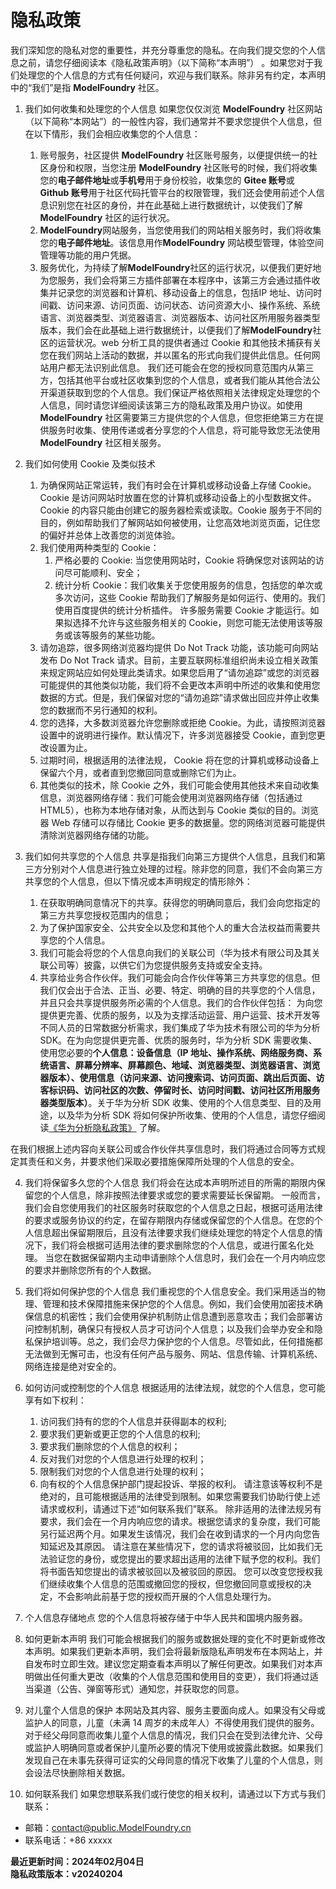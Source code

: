 # 隐私政策

我们深知您的隐私对您的重要性，并充分尊重您的隐私。在向我们提交您的个人信息之前，请您仔细阅读本《隐私政策声明》（以下简称“本声明”） 。如果您对于我们处理您的个人信息的方式有任何疑问，欢迎与我们联系。除非另有约定，本声明中的“我们”是指 **ModelFoundry** 社区。

1. 我们如何收集和处理您的个人信息
如果您仅仅浏览 **ModelFoundry** 社区网站（以下简称“本网站”）的一般性内容，我们通常并不要求您提供个人信息，但在以下情形，我们会相应收集您的个人信息：
    1. 账号服务，社区提供 **ModelFoundry** 社区账号服务，以便提供统一的社区身份和权限，当您注册 **ModelFoundry** 社区账号的时候，我们将收集您的**电子邮件地址**或**手机号**用于身份校验，收集您的 **Gitee 账号**或 **Github 账号**用于社区代码托管平台的权限管理，我们还会使用前述个人信息识别您在社区的身份，并在此基础上进行数据统计，以使我们了解 **ModelFoundry** 社区的运行状况。
	2. **ModelFoundry**网站服务，当您使用我们的网站相关服务时，我们将收集您的**电子邮件地址**。该信息用作**ModelFoundry** 网站模型管理，体验空间管理等功能的用户凭据。
    3. 服务优化，为持续了解**ModelFoundry**社区的运行状况，以便我们更好地为您服务，我们会将第三方插件部署在本程序中，该第三方会通过插件收集并记录您的浏览器和计算机、移动设备上的信息，包括IP 地址、访问时间戳、访问来源、访问页面、访问状态、访问资源大小、操作系统、系统语言、浏览器类型、浏览器语言、浏览器版本、访问社区所用服务器类型版本，我们会在此基础上进行数据统计，以便我们了解**ModelFoundry**社区的运营状况。web 分析工具的提供者通过 Cookie 和其他技术捕获有关您在我们网站上活动的数据，并以匿名的形式向我们提供此信息。任何网站用户都无法识别此信息。
我们还可能会在您的授权同意范围内从第三方，包括其他平台或社区收集到您的个人信息，或者我们能从其他合法公开渠道获取到您的个人信息。我们保证严格依照相关法律规定处理您的个人信息，同时请您详细阅读该第三方的隐私政策及用户协议。如使用 **ModelFoundry** 社区需要第三方提供您的个人信息，但您拒绝第三方在提供服务时收集、使用传递或者分享您的个人信息，将可能导致您无法使用 **ModelFoundry** 社区相关服务。

1. 我们如何使用 Cookie 及类似技术
	1. 为确保网站正常运转，我们有时会在计算机或移动设备上存储 Cookie。Cookie 是访问网站时放置在您的计算机或移动设备上的小型数据文件。Cookie 的内容只能由创建它的服务器检索或读取。Cookie 服务于不同的目的，例如帮助我们了解网站如何被使用，让您高效地浏览页面，记住您的偏好并总体上改善您的浏览体验。
	2. 我们使用两种类型的 Cookie：
        1. 严格必要的 Cookie: 当您使用网站时，Cookie 将确保您对该网站的访问尽可能顺利、安全；
        2. 统计分析 Cookie：我们收集关于您使用服务的信息，包括您的单次或多次访问，这些 Cookie 帮助我们了解服务是如何运行、使用的。我们使用百度提供的统计分析插件。
许多服务需要 Cookie 才能运行。如果拟选择不允许与这些服务相关的 Cookie，则您可能无法使用该等服务或该等服务的某些功能。
	1. 请勿追踪，很多网络浏览器均提供 Do Not Track 功能，该功能可向网站发布 Do Not Track 请求。目前，主要互联网标准组织尚未设立相关政策来规定网站应如何处理此类请求。如果您启用了“请勿追踪”或您的浏览器可能提供的其他类似功能，我们将不会更改本声明中所述的收集和使用您数据的方式。但是，我们保留对您的“请勿追踪”请求做出回应并停止收集您的数据而不另行通知的权利。
	2. 您的选择，大多数浏览器允许您删除或拒绝 Cookie。为此，请按照浏览器设置中的说明进行操作。默认情况下，许多浏览器接受 Cookie，直到您更改设置为止。
	3. 过期时间，根据适用的法律法规， Cookie 将在您的计算机或移动设备上保留六个月，或者直到您撤回同意或删除它们为止。
	4. 其他类似的技术，除 Cookie 之外，我们可能会使用其他技术来自动收集信息，浏览器网络存储：我们可能会使用浏览器网络存储（包括通过 HTML5），也称为本地存储对象，从而达到与 Cookie 类似的目的。浏览器 Web 存储可以存储比 Cookie 更多的数据量。您的网络浏览器可能提供清除浏览器网络存储的功能。

1. 我们如何共享您的个人信息
共享是指我们向第三方提供个人信息，且我们和第三方分别对个人信息进行独立处理的过程。除非您的同意，我们不会向第三方共享您的个人信息，但以下情况或本声明规定的情形除外：
	1. 在获取明确同意情况下的共享。获得您的明确同意后，我们会向您指定的第三方共享您授权范围内的信息；
	2. 为了保护国家安全、公共安全以及您和其他个人的重大合法权益而需要共享您的个人信息。
	3. 我们可能会将您的个人信息向我们的关联公司（华为技术有限公司及其关联公司等）披露，以供它们为您提供服务支持或安全支持。
	4. 共享给业务合作伙伴。我们可能会向合作伙伴等第三方共享您的信息。但我们仅会出于合法、正当、必要、特定、明确的目的共享您的个人信息，并且只会共享提供服务所必需的个人信息。我们的合作伙伴包括：
为向您提供更完善、优质的服务，以及为支撑活动运营、用户运营、技术开发等不同人员的日常数据分析需求，我们集成了华为技术有限公司的华为分析 SDK。在为向您提供更完善、优质的服务时，华为分析 SDK 需要收集、使用您必要的**个人信息：设备信息（IP 地址、操作系统、网络服务商、系统语言、屏幕分辨率、屏幕颜色、地域、浏览器类型、浏览器语言、浏览器版本）、使用信息（访问来源、访问搜索词、访问页面、跳出后页面、访客标识码、访问社区的次数、停留时长、访问时间戳、访问社区所用服务器类型版本）**。关于华为分析 SDK 收集、使用的个人信息类型、目的及用途，以及华为分析 SDK 将如何保护所收集、使用的个人信息，请您仔细阅读[《华为分析隐私政策》](https://developer.huawei.com/consumer/cn/doc/HMSCore-Guides/javascript-sdk-data-security-0000001051414154) 了解。

在我们根据上述内容向关联公司或合作伙伴共享信息时，我们将通过合同等方式规定其责任和义务，并要求他们采取必要措施保障所处理的个人信息的安全。

4. 我们将保留多久您的个人信息
我们将会在达成本声明所述目的所需的期限内保留您的个人信息，除非按照法律要求或您的要求需要延长保留期。 一般而言，我们会自您使用我们的社区服务时获取您的个人信息之日起，根据可适用法律的要求或服务协议的约定，在留存期限内存储或保留您的个人信息。在您的个人信息超出保留期限后，且没有法律要求我们继续处理您的特定个人信息的情况下，我们将会根据可适用法律的要求删除您的个人信息，或进行匿名化处理。
当您在数据保留期内主动申请删除个人信息时，我们会在一个月内响应您的要求并删除您所有的个人数据。

5. 我们将如何保护您的个人信息
我们重视您的个人信息安全。我们采用适当的物理、管理和技术保障措施来保护您的个人信息。例如，我们会使用加密技术确保信息的机密性；我们会使用保护机制防止信息遭到恶意攻击；我们会部署访问控制机制，确保只有授权人员才可访问个人信息；以及我们会举办安全和隐私保护培训等。总之，我们会尽力保护您的个人信息。尽管如此，任何措施都无法做到无懈可击，也没有任何产品与服务、网站、信息传输、计算机系统、网络连接是绝对安全的。

6. 如何访问或控制您的个人信息
根据适用的法律法规，就您的个人信息，您可能享有如下权利：
    1. 访问我们持有的您的个人信息并获得副本的权利;
    1. 要求我们更新或更正您的个人信息的权利;
    1. 要求我们删除您的个人信息的权利；
    1. 反对我们对您的个人信息进行处理的权利；
    1. 限制我们对您的个人信息进行处理的权利；
    1. 向有权的个人信息保护部门提起投诉、举报的权利。
请注意该等权利不是绝对的，且可能根据适用的法律受到限制。如果您需要我们协助行使上述请求或权利，请通过下述“如何联系我们”联系。
除非适用的法律法规另有要求，我们会在一个月内响应您的请求。根据您请求的复杂度，我们可能另行延迟两个月。如果发生该情况，我们会在收到请求的一个月内向您告知延迟及其原因。 请注意在某些情况下，您的请求将被驳回，比如我们无法验证您的身份，或您提出的要求超出适用的法律下赋予您的权利。我们将书面告知您提出的请求被驳回以及被驳回的原因。 您可以改变您授权我们继续收集个人信息的范围或撤回您的授权，但您撤回同意或授权的决定，不会影响此前基于您的授权而开展的个人信息处理行为。

7. 个人信息存储地点
您的个人信息将被存储于中华人民共和国境内服务器。

8. 如何更新本声明
我们可能会根据我们的服务或数据处理的变化不时更新或修改本声明。如果我们更新本声明，我们会将最新版隐私声明发布在本网站上，并自发布时立即生效。建议您定期查看本声明以了解任何更改。如果我们对本声明做出任何重大更改（收集的个人信息范围和使用目的变更），我们将通过适当渠道（公告、弹窗等形式）通知您，并获取您的同意。

9. 对儿童个人信息的保护
本网站及其内容、服务主要面向成人。如果没有父母或监护人的同意，儿童（未满 14 周岁的未成年人）不得使用我们提供的服务。对于经父母同意而收集儿童个人信息的情况，我们只会在受到法律允许、父母或监护人明确同意或者保护儿童所必要的情况下使用或披露此数据。如果我们发现自己在未事先获得可证实的父母同意的情况下收集了儿童的个人信息，则会设法尽快删除相关数据。

10. 如何联系我们
如果您想联系我们或行使您的相关权利，请通过以下方式与我们联系：
- 邮箱：contact@public.ModelFoundry.cn
- 联系电话：+86 xxxxx

**最近更新时间：2024年02月04日<br>**
**隐私政策版本：v20240204<br>**

